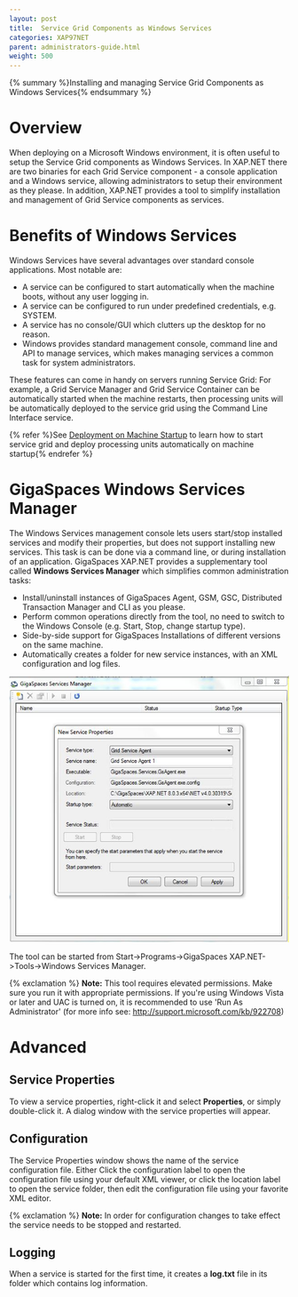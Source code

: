 ```yaml
---
layout: post
title:  Service Grid Components as Windows Services
categories: XAP97NET
parent: administrators-guide.html
weight: 500
---
```


{% summary %}Installing and managing Service Grid Components as Windows Services{% endsummary %}

# Overview

When deploying on a Microsoft Windows environment, it is often useful to setup the Service Grid components as Windows Services.
In XAP.NET there are two binaries for each Grid Service component - a console application and a Windows service, allowing administrators to setup their environment as they please. In addition, XAP.NET provides a tool to simplify installation and management of Grid Service components as services.

# Benefits of Windows Services

Windows Services have several advantages over standard console applications. Most notable are:

- A service can be configured to start automatically when the machine boots, without any user logging in.
- A service can be configured to run under predefined credentials, e.g. SYSTEM.
- A service has no console/GUI which clutters up the desktop for no reason.
- Windows provides standard management console, command line and API to manage services, which makes managing services a common task for system administrators.

These features can come in handy on servers running Service Grid: For example, a Grid Service Manager and Grid Service Container can be automatically started when the machine restarts, then processing units will be automatically deployed to the service grid using the Command Line Interface service.

{% refer %}See [Deployment on Machine Startup](./deployment-on-machine-startup.html) to learn how to start service grid and deploy processing units automatically on machine startup{% endrefer %}

# GigaSpaces Windows Services Manager

The Windows Services management console lets users start/stop installed services and modify their properties, but does not support installing new services. This task is can be done via a command line, or during installation of an application.
GigaSpaces XAP.NET provides a supplementary tool called **Windows Services Manager** which simplifies common administration tasks:

- Install/uninstall instances of GigaSpaces Agent, GSM, GSC, Distributed Transaction Manager and CLI as you please.
- Perform common operations directly from the tool, no need to switch to the Windows Console (e.g. Start, Stop, change startup type).
- Side-by-side support for GigaSpaces Installations of different versions on the same machine.
- Automatically creates a folder for new service instances, with an XML configuration and log files.

![ServicesManager.jpg](/attachment_files/dotnet/ServicesManager.jpg)

The tool can be started from Start->Programs->GigaSpaces XAP.NET->Tools->Windows Services Manager.

{% exclamation %} **Note:** This tool requires elevated permissions. Make sure you run it with appropriate permissions. If you're using Windows Vista or later and UAC is turned on, it is recommended to use 'Run As Administrator' (for more info see: http://support.microsoft.com/kb/922708)

# Advanced

## Service Properties

To view a service properties, right-click it and select **Properties**, or simply double-click it. A dialog window with the service properties will appear.

## Configuration

The Service Properties window shows the name of the service configuration file. Either Click the configuration label to open the configuration file using your default XML viewer, or click the location label to open the service folder, then edit the configuration file using your favorite XML editor.

{% exclamation %} **Note:** In order for configuration changes to take effect the service needs to be stopped and restarted.

## Logging

When a service is started for the first time, it creates a **log.txt** file in its folder which contains log information.
